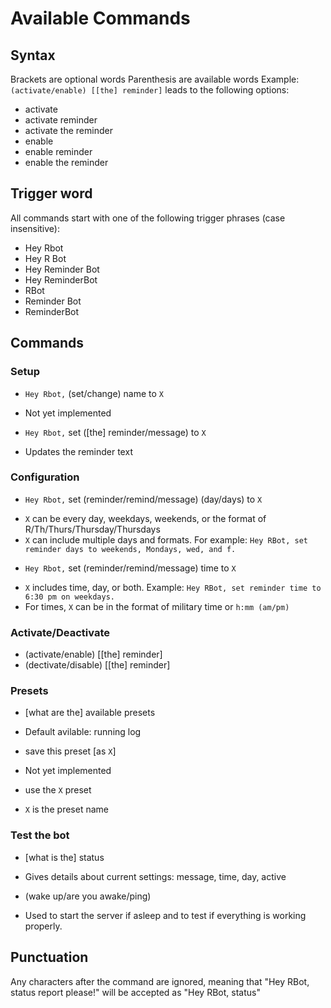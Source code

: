 # Available Commands
## Syntax
Brackets are optional words
Parenthesis are available words
Example: `(activate/enable) [[the] reminder]` leads to the following options:
- activate
- activate reminder
- activate the reminder
- enable
- enable reminder
- enable the reminder

## Trigger word
All commands start with one of the following trigger phrases (case insensitive):
- Hey Rbot
- Hey R Bot
- Hey Reminder Bot
- Hey ReminderBot
- RBot
- Reminder Bot
- ReminderBot

## Commands
### Setup
- `Hey Rbot,` (set/change) name to `X`
 * Not yet implemented
- `Hey Rbot,` set ([the] reminder/message) to `X`
 * Updates the reminder text
### Configuration
- `Hey Rbot,` set (reminder/remind/message) (day/days) to `X`
 * `X` can be every day, weekdays, weekends, or the format of R/Th/Thurs/Thursday/Thursdays
 * `X` can include multiple days and formats. For example: `Hey RBot, set reminder days to weekends, Mondays, wed, and f.`
- `Hey Rbot,` set (reminder/remind/message) time to `X`
 * `X` includes time, day, or both. Example: `Hey RBot, set reminder time to 6:30 pm on weekdays.`
 * For times, `X` can be in the format of military time or `h:mm (am/pm)`
### Activate/Deactivate
- (activate/enable) [[the] reminder]
- (dectivate/disable) [[the] reminder]
### Presets
- [what are the] available presets
 * Default avilable: running log
- save this preset [as `X`]
 * Not yet implemented 
- use the `X` preset
 * `X` is the preset name
### Test the bot
- [what is the] status
 * Gives details about current settings: message, time, day, active
- (wake up/are you awake/ping)
 * Used to start the server if asleep and to test if everything is working properly.

## Punctuation
Any characters after the command are ignored, meaning that "Hey RBot, status report please!" will be accepted as "Hey RBot, status"